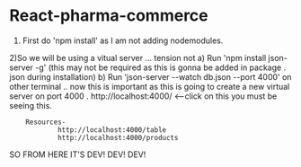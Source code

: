 # React-pharma-commerce

1) First do 'npm install' as I am not adding nodemodules.

2)So we will be using a vitual server ... tension not
    a) Run 'npm install json-server -g' (this may not be required as this is gonna be added in package .    json during installation)
    b) Run 'json-server --watch db.json --port 4000' on other terminal .. now this is important as this is going to create a new virtual server on port 4000 . http://localhost:4000/ <--click on this you must be seeing this. 

        Resources-
                http://localhost:4000/table
                http://localhost:4000/products

SO FROM HERE IT'S DEV! DEV! DEV!